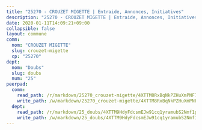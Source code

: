 ```yaml
---
title: "25270 - CROUZET MIGETTE | Entraide, Annonces, Initiatives"
description: "25270 - CROUZET MIGETTE | Entraide, Annonces, Initiatives"
date: 2020-01-11T14:09:21+09:00
collapsible: false
layout: commune
comm:
  nom: "CROUZET MIGETTE"
  slug: crouzet-migette
  cp: "25270"
dept:
  nom: "Doubs"
  slug: doubs
  num: "25"
peerpad:
  comm:
    read_path: /r/markdown/25270_crouzet-migette/4XTTM8RxBqNkPZHuXmPNF74bXnVFn8UfasSNebZgQha5fULA1
    write_path: /w/markdown/25270_crouzet-migette/4XTTM8RxBqNkPZHuXmPNF74bXnVFn8UfasSNebZgQha5fULA1-K3TgU65UDiZhdYpEVvMFbg8HtUJ4xd2JPqSNCFNK8kQ24UHeuf62kcPgwkovz1UMWzKbU4NinQr78iPHoi5MeA8czFS1e97DiEtfVJ585KGshXPwLPY1TJPsSiszMEj5Ex1vkazy
  dept:
    read_path: /r/markdown/25_doubs/4XTTM9HdyFdcsmEJw91cq1yramubS2Nmf1ps2s84xcMxY74Zv
    write_path: /w/markdown/25_doubs/4XTTM9HdyFdcsmEJw91cq1yramubS2Nmf1ps2s84xcMxY74Zv-K3TgURza6A4QY75MscA2g52nUX9tjMQaHW9mgBSgyRKNNp3M6gkaXA9iDDtpbSx22mTSZbQLYS1izbwsznz8e9u5BERCmGKxZ379xV2nAaDe1bGyxrjytc7G1EcbGtknRFYQ1Lxp
---
```


